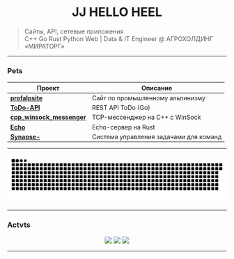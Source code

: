 <h1 align="center"> <b>JJ HELLO HEEL</b> </h1>

>  Сайты, API, сетевые приложения  
>  C++  Go  Rust  Python  Web |
>  Data & IT Engineer @ АГРОХОЛДИНГ «МИРАТОРГ»
---
###  Pets

| Проект | Описание |
|-------|--------|
| [**profalpsite**](https://github.com/ipvHEEL/profalpsite) |  Сайт по промышленному альпинизму  |
| [**ToDo-API**](https://github.com/ipvHEEL/ToDo-API) |  REST API ToDo (Go) |
| [**cpp_winsock_messenger**](https://github.com/ipvHEEL/cpp_winsock_messenger) |  TCP-мессенджер на C++ с WinSock |
| [**Echo**](https://github.com/ipvHEEL/Echo) |  Echo-сервер на Rust |
| [**Synapse-**](https://github.com/ipvHEEL/Synapse-) |   Система управления задачами для команд |

---

<picture>
  <source media="(prefers-color-scheme: dark)" srcset="https://raw.githubusercontent.com/paulherveph/paulherveph/output/github-snake-dark.svg"/>
  <source media="(prefers-color-scheme: light)" srcset="https://raw.githubusercontent.com/paulherveph/paulherveph/output/github-snake.svg"/>
  <img alt="github-snake" src="https://raw.githubusercontent.com/paulherveph/paulherveph/output/github-snake.svg"/>
</picture>

---


###  Actvts

<p align="center">
  <img src="https://github-readme-stats.vercel.app/api?username=ipvHEEL&show_icons=true&theme=radical&layout=compact" />
  <img src="https://github-readme-stats.vercel.app/api/top-langs/?username=ipvHEEL&layout=compact&theme=radical" />
   <img src="https://github-readme-streak-stats.herokuapp.com/?user=ipvHEEL&theme=radical" />
</p>


---

